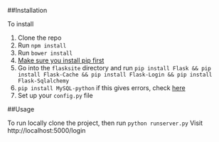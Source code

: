 ##Installation


To install
1. Clone the repo
2. Run `npm install`
3. Run `bower install`
4. [Make sure you install pip first](http://pip.readthedocs.org/en/latest/installing.html)
5. Go into the `flasksite` directory and run `pip install Flask && pip install Flask-Cache && pip install Flask-Login && pip install Flask-Sqlalchemy`
6. `pip install MySQL-python` if this gives errors, check   [here](https://gist.github.com/angaither/6004db46ef771c6fd80a)
7. Set up your `config.py` file


##Usage

To run locally clone the project, then run `python runserver.py`
Visit http://localhost:5000/login

